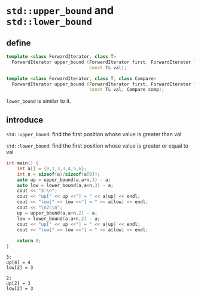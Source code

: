 # `std::upper_bound` and `std::lower_bound`
## define
```cpp
template <class ForwardIterator, class T>
  ForwardIterator upper_bound (ForwardIterator first, ForwardIterator last,
                               const T& val);

template <class ForwardIterator, class T, class Compare>
  ForwardIterator upper_bound (ForwardIterator first, ForwardIterator last,
                               const T& val, Compare comp);
```
`lower_bound` is similar to it.

## introduce
`std::upper_bound`: find the first position whose value is greater than val

`std::lower_bound`: find the first position whose value is greater or equal to val
```cpp
int main() {
	int a[] = {0,1,3,3,4,5,6};
	int n = sizeof(a)/sizeof(a[0]);
	auto up = upper_bound(a,a+n,3) - a;
	auto low = lower_bound(a,a+n,3) - a;
	cout << "3:\n";
	cout << "up[" << up <<"] = " << a[up] << endl; 
	cout << "low[" << low <<"] = " << a[low] << endl; 
	cout << "\n2:\n";
	up = upper_bound(a,a+n,2) - a;
	low = lower_bound(a,a+n,2) - a;
	cout << "up[" << up <<"] = " << a[up] << endl; 
	cout << "low[" << low <<"] = " << a[low] << endl; 
		
	return 0;
}
```
```
3:
up[4] = 4
low[2] = 3

2:
up[2] = 3
low[2] = 3
```